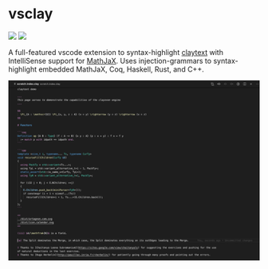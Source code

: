 # vsclay

[![](https://img.shields.io/visual-studio-marketplace/v/artagnon.vsclay)](https://marketplace.visualstudio.com/items?itemName=artagnon.vsclay)
[![](https://img.shields.io/visual-studio-marketplace/d/artagnon.vsclay)](https://marketplace.visualstudio.com/items?itemName=artagnon.vsclay)

A full-featured vscode extension to syntax-highlight [claytext](https://github.com/artagnon/clayoven) with IntelliSense support for [MathJaX](https://mathjax.org). Uses injection-grammars to syntax-highlight embedded MathJaX, Coq, Haskell, Rust, and C++.

![vsclay demo](assets/vsclay-demo.png)
